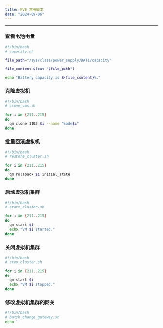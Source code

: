 ```yaml
---
title: PVE 常用脚本
date: "2024-09-06"
---
```


---

### 查看电池电量

```bash
#!/bin/bash
# capacity.sh

file_path="/sys/class/power_supply/BAT1/capacity"

file_content=$(cat "$file_path")

echo "Battery capacity is ${file_content}%."

```

### 克隆虚拟机

```bash
#!/bin/bash
# clone_vms.sh

for i in {211..215}
do
  qm clone 1102 $i --name "node$i"
done
```

### 批量回滚虚拟机

```bash
#!/bin/bash
# restore_cluster.sh

for i in {211..215}
do
  qm rollback $i initial_state
done
```

### 启动虚拟机集群

```bash
#!/bin/bash
# start_cluster.sh

for i in {211..215}
do
  qm start $i
  echo "VM $i started."
done
```

### 关闭虚拟机集群

```bash
#!/bin/bash
# stop_cluster.sh

for i in {211..215}
do
  qm start $i
  echo "VM $i stopped."
done
```

### 修改虚拟机集群的网关

```bash
#!/bin/bash
# batch_change_gateway.sh
echo ''
```
